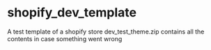 # shopify_dev_template
A test template of a shopify store
dev_test_theme.zip contains all the contents in case something went wrong
